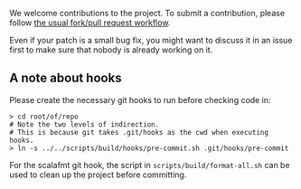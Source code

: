 
We welcome contributions to the project. 
To submit a contribution, please follow [the usual fork/pull request workflow](https://gist.github.com/Chaser324/ce0505fbed06b947d962). 

Even if your patch is a small bug fix, you might want to discuss it in an issue first to make sure that nobody is already working on it.

## A note about hooks

Please create the necessary git hooks to run before checking code in:

 ```
 > cd root/of/repo
 # Note the two levels of indirection.
 # This is because git takes .git/hooks as the cwd when executing hooks.
 > ln -s ../../scripts/build/hooks/pre-commit.sh .git/hooks/pre-commit
 ```

For the scalafmt git hook, the script in `scripts/build/format-all.sh` can be used to clean up the project before committing.




